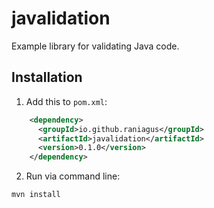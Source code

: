 # javalidation

Example library for validating Java code.

## Installation

1. Add this to `pom.xml`:
```xml
    <dependency>
      <groupId>io.github.raniagus</groupId>
      <artifactId>javalidation</artifactId>
      <version>0.1.0</version>
    </dependency>
```

2. Run via command line:

```bash
mvn install
```

